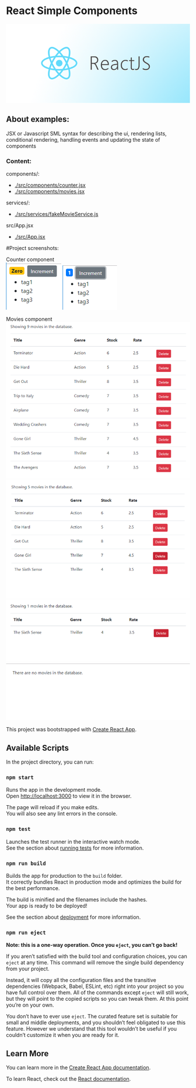 # React Simple Components

![React.js](./images/reactjs.png)

## About examples:

JSX or Javascript SML syntax for describing the ui, rendering lists, conditional rendering, handling events and updating the state of components

### Content:

components/:

- [./src/components/counter.jsx](./src/components/counter.jsx)
- [./src/components/movies.jsx](./src/components/movies.jsx)

services/:

- [./src/services/fakeMovieService.js](./src/services/fakeMovieService.js)

src/App.jsx

- [./src/App.jsx](./src/App.jsx)

#Project screenshots:

Counter component<br>
![Counter component](./images/1-counter-component/1.png)
![Counter component](./images/1-counter-component/2.png)

Movies component<br>
![Movies component](./images/2-movies-component/1.png)
![Movies component](./images/2-movies-component/2.png)
![Movies component](./images/2-movies-component/3.png)
![Movies component](./images/2-movies-component/4.png)

This project was bootstrapped with [Create React App](https://github.com/facebook/create-react-app).

## Available Scripts

In the project directory, you can run:

### `npm start`

Runs the app in the development mode.<br>
Open [http://localhost:3000](http://localhost:3000) to view it in the browser.

The page will reload if you make edits.<br>
You will also see any lint errors in the console.

### `npm test`

Launches the test runner in the interactive watch mode.<br>
See the section about [running tests](https://facebook.github.io/create-react-app/docs/running-tests) for more information.

### `npm run build`

Builds the app for production to the `build` folder.<br>
It correctly bundles React in production mode and optimizes the build for the best performance.

The build is minified and the filenames include the hashes.<br>
Your app is ready to be deployed!

See the section about [deployment](https://facebook.github.io/create-react-app/docs/deployment) for more information.

### `npm run eject`

**Note: this is a one-way operation. Once you `eject`, you can’t go back!**

If you aren’t satisfied with the build tool and configuration choices, you can `eject` at any time. This command will remove the single build dependency from your project.

Instead, it will copy all the configuration files and the transitive dependencies (Webpack, Babel, ESLint, etc) right into your project so you have full control over them. All of the commands except `eject` will still work, but they will point to the copied scripts so you can tweak them. At this point you’re on your own.

You don’t have to ever use `eject`. The curated feature set is suitable for small and middle deployments, and you shouldn’t feel obligated to use this feature. However we understand that this tool wouldn’t be useful if you couldn’t customize it when you are ready for it.

## Learn More

You can learn more in the [Create React App documentation](https://facebook.github.io/create-react-app/docs/getting-started).

To learn React, check out the [React documentation](https://reactjs.org/).
